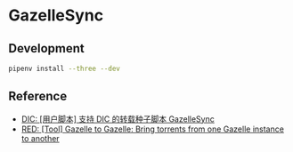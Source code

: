 # GazelleSync

## Development

```sh
pipenv install --three --dev
```
## Reference
- [DIC: [用户脚本] 支持 DIC 的转载种子脚本 GazelleSync](https://dicmusic.club/forums.php?action=viewthread&threadid=356)
- [RED: [Tool] Gazelle to Gazelle: Bring torrents from one Gazelle instance to another](https://redacted.ch/forums.php?action=viewthread&threadid=18794)
